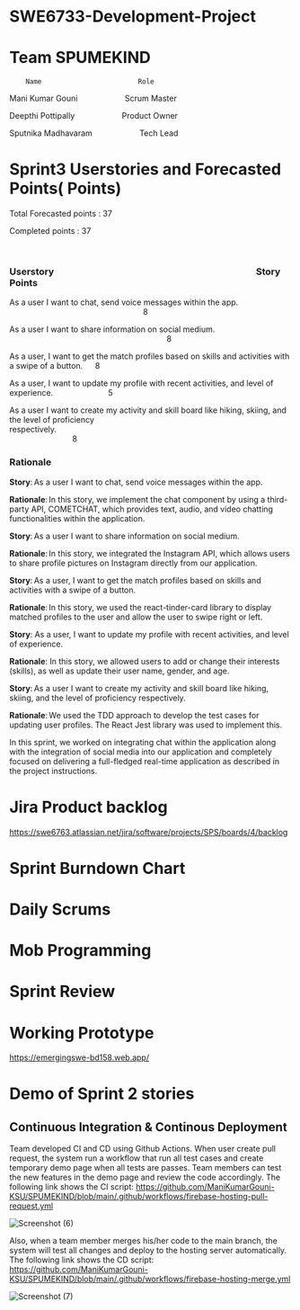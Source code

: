 # SWE6733-Development-Project

# Team SPUMEKIND
        Name                        Role
        
  Mani Kumar Gouni &emsp; &emsp; &emsp;Scrum Master
  
  Deepthi Pottipally &emsp; &emsp; &emsp;Product Owner
  
  Sputnika Madhavaram &emsp; &emsp; &emsp;Tech Lead
  
  
# Sprint3 Userstories and Forecasted Points( Points)
 Total Forecasted points : 37
 
 Completed points : 37
 
 
 ### Userstory&emsp; &emsp; &emsp;&emsp; &emsp; &emsp; &emsp; &emsp; &emsp; &emsp;&emsp; &emsp; Story Points
 
As a user I want to chat, send voice messages within the app. &emsp; &emsp; &emsp;&emsp; &emsp; &emsp; &emsp;&emsp;&emsp;&emsp;&emsp;&emsp;8
 
As a user I want to share information on social medium. &emsp;&emsp; &emsp; &emsp;&emsp;&emsp;&emsp;&emsp;&emsp;&emsp;&emsp;&emsp;&emsp;&emsp;&emsp;&emsp;&emsp;&emsp;8
 
As a user, I want to get the match profiles based on skills and activities with a swipe of a button. &emsp; 8
 
As a user, I want to update my profile with recent activities, and level of experience.&emsp; &emsp;&emsp; &emsp;&emsp;5

As a user I want to create my activity and skill board like hiking, skiing, and the level of proficiency respectively.&emsp;&emsp; &emsp; &emsp;&emsp;&emsp;&emsp;&emsp;&emsp;&emsp;&emsp;&emsp;&emsp;&emsp;&emsp;&emsp;&emsp;&emsp;&emsp;&emsp; &emsp; &emsp;&emsp;&emsp;&emsp;&emsp;&emsp; &emsp; &emsp;&emsp;&emsp;&emsp;8
 

 
 ### Rationale

**Story**: As a user I want to chat, send voice messages within the app.  

**Rationale**: In this story, we implement the chat component by using a third-party API, COMETCHAT, which provides text, audio, and video chatting functionalities within the application. 

**Story**: As a user I want to share information on social medium. 

**Rationale**: In this story, we integrated the Instagram API, which allows users to share profile pictures on Instagram directly from our application. 

**Story**: As a user, I want to get the match profiles based on skills and activities with a swipe of a button.  

**Rationale**: In this story, we used the react-tinder-card library to display matched profiles to the user and allow the user to swipe right or left. 

**Story**: As a user, I want to update my profile with recent activities, and level of experience. 

**Rationale**: In this story, we allowed users to add or change their interests (skills), as well as update their user name, gender, and age. 

**Story**: As a user I want to create my activity and skill board like hiking, skiing, and the level of proficiency respectively. 

**Rationale**: We used the TDD approach to develop the test cases for updating user profiles. The React Jest library was used to implement this. 

In this sprint, we worked on integrating chat within the application along with the integration of social media into our application and completely focused on delivering a full-fledged real-time application as described in the project instructions. 
 
# Jira Product backlog

https://swe6763.atlassian.net/jira/software/projects/SPS/boards/4/backlog
  
#  Sprint Burndown Chart



# Daily Scrums



# Mob Programming





# Sprint Review



# Working Prototype

https://emergingswe-bd158.web.app/

# Demo of Sprint 2 stories

## Continuous Integration & Continous Deployment
Team developed CI and CD using Github Actions. When user create pull request, the system run a workflow that run all test cases and create temporary demo page when all tests are passes. Team members can test the new features in the demo page and review the code accordingly. The following link shows the CI script:
https://github.com/ManiKumarGouni-KSU/SPUMEKIND/blob/main/.github/workflows/firebase-hosting-pull-request.yml

![Screenshot (6)](https://user-images.githubusercontent.com/99055144/163868149-2fc99558-2532-4877-9dc0-89e39065d53a.png)


Also, when a team member merges his/her code to the main branch, the system will test all changes and deploy to the hosting server automatically. The following link shows the CD script:
https://github.com/ManiKumarGouni-KSU/SPUMEKIND/blob/main/.github/workflows/firebase-hosting-merge.yml

![Screenshot (7)](https://user-images.githubusercontent.com/99055144/163868178-9120d119-8e65-4a9f-9b7a-c1c3d3f61a38.png)



